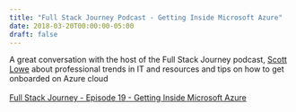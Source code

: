 ```yaml
---
title: "Full Stack Journey Podcast - Getting Inside Microsoft Azure"
date: 2018-03-20T00:00:00-05:00
draft: false
---
```


A great conversation with the host of the Full Stack Journey podcast, <a href="https://twitter.com/scott_lowe" target=_blank>Scott Lowe</a> about professional trends in IT and resources and tips on how to get onboarded on Azure cloud
<br>
<br>
<a href="http://packetpushers.net/podcast/podcasts/full-stack-journey-019-inside-azure" target=_blank>Full Stack Journey - Episode 19 - Getting Inside Microsoft Azure</a>

